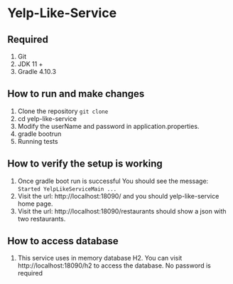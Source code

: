 # Yelp-Like-Service

## Required
1. Git
2. JDK 11 +
3. Gradle 4.10.3



## How to run and make changes
1. Clone the repository `git clone `
2. cd yelp-like-service
3. Modify the userName and password in application.properties.
4. gradle bootrun
5. Running tests


## How to verify the setup is working
1. Once gradle boot run is successful
   You should see the message: `Started YelpLikeServiceMain ...`
2. Visit the url: http://localhost:18090/ and you should yelp-like-service home page.
3. Visit the url: http://localhost:18090/restaurants should show a json with two restaurants.

## How to access database
1. This service uses in memory database H2. You can visit http://localhost:18090/h2 to access the database. No password is required
